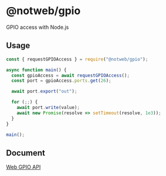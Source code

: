 # @notweb/gpio

GPIO access with Node.js

## Usage

```js
const { requestGPIOAccess } = require("@notweb/gpio");

async function main() {
  const gpioAccess = await requestGPIOAccess();
  const port = gpioAccess.ports.get(26);

  await port.export("out");

  for (;;) {
    await port.write(value);
    await new Promise(resolve => setTimeout(resolve, 1e3));
  }
}

main();
```

## Document

[Web GPIO API](http://browserobo.github.io/WebGPIO)
